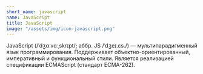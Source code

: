 ```yaml
---
short_name: javascript
name: JavaScript
title: JavaScript
image: "/assets/img/icon-javascript.png"
---
```

JavaScript (/ˈdʒɑːvɑːˌskrɪpt/; аббр. JS /ˈdʒeɪ.ɛs./) — мультипарадигменный язык программирования. Поддерживает объектно-ориентированный, императивный и функциональный стили. Является реализацией спецификации ECMAScript (стандарт ECMA-262).